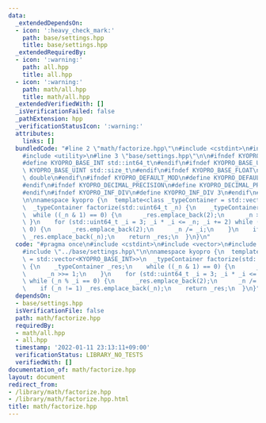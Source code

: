 ```yaml
---
data:
  _extendedDependsOn:
  - icon: ':heavy_check_mark:'
    path: base/settings.hpp
    title: base/settings.hpp
  _extendedRequiredBy:
  - icon: ':warning:'
    path: all.hpp
    title: all.hpp
  - icon: ':warning:'
    path: math/all.hpp
    title: math/all.hpp
  _extendedVerifiedWith: []
  _isVerificationFailed: false
  _pathExtension: hpp
  _verificationStatusIcon: ':warning:'
  attributes:
    links: []
  bundledCode: "#line 2 \"math/factorize.hpp\"\n#include <cstdint>\n#include <vector>\n\
    #include <utility>\n#line 3 \"base/settings.hpp\"\n\n#ifndef KYOPRO_BASE_INT\n\
    #define KYOPRO_BASE_INT std::int64_t\n#endif\n#ifndef KYOPRO_BASE_UINT\n#define\
    \ KYOPRO_BASE_UINT std::size_t\n#endif\n#ifndef KYOPRO_BASE_FLOAT\n#define KYOPRO_BASE_FLOAT\
    \ double\n#endif\n#ifndef KYOPRO_DEFAULT_MOD\n#define KYOPRO_DEFAULT_MOD 1000000007\n\
    #endif\n#ifndef KYOPRO_DECIMAL_PRECISION\n#define KYOPRO_DECIMAL_PRECISION 12\n\
    #endif\n#ifndef KYOPRO_INF_DIV\n#define KYOPRO_INF_DIV 3\n#endif\n#line 6 \"math/factorize.hpp\"\
    \n\nnamespace kyopro {\n  template<class _typeContainer = std::vector<KYOPRO_BASE_INT>>\n\
    \  _typeContainer factorize(std::uint64_t _n) {\n    _typeContainer _res;\n  \
    \  while ((_n & 1) == 0) {\n      _res.emplace_back(2);\n      _n >>= 1;\n   \
    \ }\n    for (std::uint64_t _i = 3; _i * _i <= _n; _i += 2) while (_n % _i ==\
    \ 0) {\n      _res.emplace_back(2);\n      _n /= _i;\n    }\n    if (_n != 1)\
    \ _res.emplace_back(_n);\n    return _res;\n  }\n}\n"
  code: "#pragma once\n#include <cstdint>\n#include <vector>\n#include <utility>\n\
    #include \"../base/settings.hpp\"\n\nnamespace kyopro {\n  template<class _typeContainer\
    \ = std::vector<KYOPRO_BASE_INT>>\n  _typeContainer factorize(std::uint64_t _n)\
    \ {\n    _typeContainer _res;\n    while ((_n & 1) == 0) {\n      _res.emplace_back(2);\n\
    \      _n >>= 1;\n    }\n    for (std::uint64_t _i = 3; _i * _i <= _n; _i += 2)\
    \ while (_n % _i == 0) {\n      _res.emplace_back(2);\n      _n /= _i;\n    }\n\
    \    if (_n != 1) _res.emplace_back(_n);\n    return _res;\n  }\n}"
  dependsOn:
  - base/settings.hpp
  isVerificationFile: false
  path: math/factorize.hpp
  requiredBy:
  - math/all.hpp
  - all.hpp
  timestamp: '2022-01-11 23:13:11+09:00'
  verificationStatus: LIBRARY_NO_TESTS
  verifiedWith: []
documentation_of: math/factorize.hpp
layout: document
redirect_from:
- /library/math/factorize.hpp
- /library/math/factorize.hpp.html
title: math/factorize.hpp
---
```

